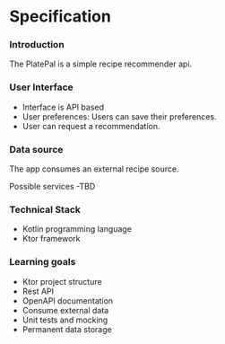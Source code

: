 # Specification

### Introduction
The PlatePal is a simple recipe recommender api.

### User Interface
- Interface is API based
- User preferences: Users can save their preferences.
- User can request a recommendation.

### Data source
The app consumes an external recipe source.

Possible services
-TBD

### Technical Stack
- Kotlin programming language
- Ktor framework

### Learning goals
- Ktor project structure
- Rest API
- OpenAPI documentation
- Consume external data
- Unit tests and mocking
- Permanent data storage

